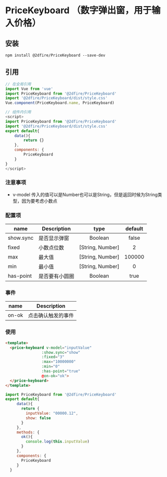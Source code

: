 # PriceKeyboard （数字弹出窗，用于输入价格）

## 安装

```JS
npm install @2dfire/PriceKeyboard --save-dev
```

## 引用

``` javascript
// 在全局引用
import Vue from 'vue'
import PriceKeyboard from '@2dfire/PriceKeyboard'
import '@2dfire/PriceKeyboard/dist/style.css'
Vue.component(PriceKeyboard.name, PriceKeyboard)
```

``` javascript
// 组件内引用
<script>
import PriceKeyboard from '@2dfire/PriceKeyboard'
import '@2dfire/PriceKeyboard/dist/style.css'
export default{
    data(){
        return {}
    },
    components: {
        PriceKeyboard
    }
}
</script>
```

### 注意事项
- v-model 传入的值可以是Number也可以是String，但是返回时候为String类型，因为要考虑小数点


### 配置项

|    name    |    Description   |   type   |default|
| -----------------  | ---------------- | :--------: | :----------: |
| show.sync     | 是否显示弹窗 | Boolean | false
| fixed        | 小数点位数 | [String, Number] | 2
| max        | 最大值 | [String, Number] | 100000
| min        | 最小值 |[String, Number] | 0
| has-point        | 是否要有小圆圈 | Boolean | true

### 事件

| name | Description   |
| :--------:   | -----  |
|   on-ok     |  点击确认触发的事件

### 使用

```html
<template>
  <price-keyboard v-model="inputValue"
                :show.sync="show"
                :fixed="3"
                :max="10000000"
                :min="0"
                :has-point="true"
                @on-ok="ok">
  </price-keyboard>
</template>
```

```javascript
import PriceKeyboard from '@2dfire/PriceKeyboard'
export default{
     data(){
       return {
         inputValue: "00000.12",
         show: false
       }
     },
     methods: {
       ok(){
         console.log(this.inputValue)
       }
     },
     components: {
       PriceKeyboard
     }
  }
```
